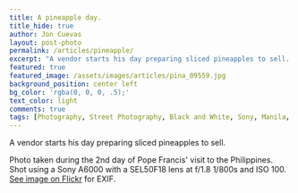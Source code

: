 ```yaml
---
title: A pineapple day.
title_hide: true
author: Jon Cuevas
layout: post-photo
permalink: /articles/pineapple/
excerpt: "A vendor starts his day preparing sliced pineapples to sell. Manila 2015. Sony A6000 with a SEL50F18 lens at f/1.8 1/800s and ISO 100."
featured: true
featured_image: /assets/images/articles/pina_09559.jpg
background_position: center left
bg_color: 'rgba(0, 0, 0, .5);'
text_color: light
comments: true
tags: [Photography, Street Photography, Black and White, Sony, Manila, PopeinPH, Streets of Manila, Mirrorless]
---
```


A vendor starts his day preparing sliced pineapples to sell.

Photo taken during the 2nd day of Pope Francis' visit to the Philippines. Shot using a Sony A6000 with a SEL50F18 lens at f/1.8 1/800s and ISO 100. [See image on Flickr][1] for EXIF.


[1]: https://www.flickr.com/photos/archondigital/22096545598/